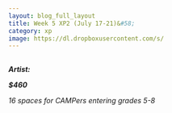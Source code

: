 ```yaml
---
layout: blog_full_layout
title: Week 5 XP2 (July 17-21)&#58; 
category: xp
image: https://dl.dropboxusercontent.com/s/
---
```


## 


 

**_Artist:_** 

**_$460_**

*16 spaces for CAMPers entering grades 5-8*
